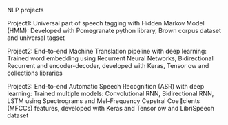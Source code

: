 NLP projects 

Project1: Universal part of speech tagging with Hidden Markov Model (HMM): Developed with Pomegranate python
library, Brown corpus dataset and universal tagset

Project2: End-to-end Machine Translation pipeline with deep learning: Trained word embedding using Recurrent Neural
Networks, Bidirectional Recurrent and encoder-decoder, developed with Keras, Tensor
ow and collections libraries

Project3: End-to-end Automatic Speech Recognition (ASR) with deep learning: Trained multiple models: Convolutional
RNN, Bidirectional RNN, LSTM using Spectrograms and Mel-Frequency Cepstral Coecients (MFCCs) features,
developed with Keras and Tensor
ow and LibriSpeech dataset
